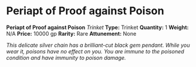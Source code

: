 # Periapt of Proof against Poison

**Periapt of Proof against Poison**
_Trinket_
**Type:** Trinket
**Quantity:** 1
**Weight:** N/A
**Price:** 10000 gp
**Rarity:** Rare
**Attunement:** None

*This delicate silver chain has a brilliant-cut black gem pendant. While you wear it, poisons have no effect on you. You are immune to the poisoned condition and have immunity to poison damage.*